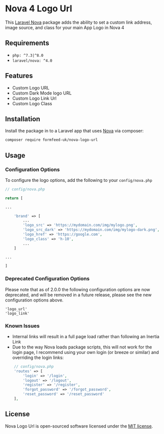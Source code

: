 # Nova 4 Logo Url

This [Laravel Nova](https://nova.laravel.com/) package adds the ability to set a custom link address, image source, and class for your main App Logo in Nova 4

## Requirements

- `php: ^7.3|^8.0`
- `laravel/nova: ^4.0`

## Features

- Custom Logo URL
- Custom Dark Mode logo URL
- Custom Logo Link Url
- Custom Logo Class

## Installation

Install the package in to a Laravel app that uses [Nova](https://nova.laravel.com) via composer:

```bash
composer require formfeed-uk/nova-logo-url
```

## Usage

### Configuration Options

To configure the logo options, add the following to your `config/nova.php`

```php
// config/nova.php

return [

...

    'brand' => [
        ...
        'logo_src' => 'https://mydomain.com/img/mylogo.png',
        'logo_src_dark' => 'https://mydomain.com/img/mylogo-dark.png', // optional
        'logo_href' => 'https://google.com',
        'logo_class' => 'h-10',
        ...
    ]

...

]
```

### Deprecated Configuration Options

Please note that as of 2.0.0 the following configuration options are now deprecated, and will be removed in a future release, please see the new configuration options above.

```
'logo_url'
'logo_link'
```

### Known Issues
- Internal links will result in a full page load rather than following an Inertia Link
- Due to the way Nova loads package scripts, this will not work for the login page, I recommend using your own login (or breeze or similar) and overriding the login links:

```php
    // config/nova.php
    'routes' => [
        'login' => '/login',
        'logout' => '/logout',
        'register' => '/register',
        'forgot_password' => '/forgot_password',
        'reset_password' => '/reset_password'
    ],
```


## License

Nova Logo Url is open-sourced software licensed under the [MIT license](LICENSE.md).
